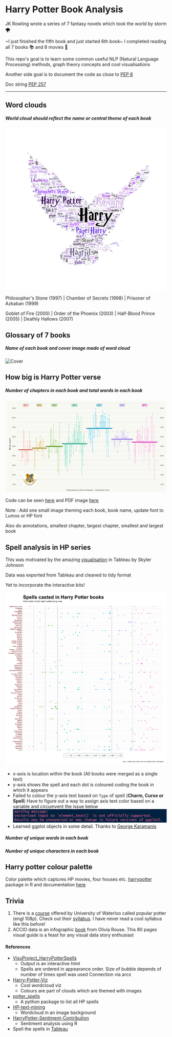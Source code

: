 # Harry Potter Book Analysis
JK Rowling wrote a series of 7 fantasy novels which took the world by storm :tornado:

~I just finished the fifth book and just started 6th book~ I completed reading all 7 books :books: and 8 movies :movie_camera:

This repo's goal is to learn some common useful NLP (Natural Language Processing) methods, graph theory concepts and cool visualisations

Another side goal is to document the code as close to [PEP 8](https://www.python.org/dev/peps/pep-0008/)

Doc string [PEP 257](https://www.python.org/dev/peps/pep-0257/)

---

## Word clouds

##### World cloud should reflect the name or central theme of each book

![Combined gif](https://github.com/rahulvenugopal/Harry-Potter-Book-Analysis/blob/main/images/hp_world.gif)

Philosopher's Stone (1997) | Chamber of Secrets (1998) | Prisoner of Azkaban (1999)

Goblet of Fire (2000) | Order of the Phoenix (2003) | Half-Blood Prince (2005) | Deathly Hallows (2007)

## Glossary of 7 books

##### Name of each book and cover image made of word cloud

![Cover](https://github.com/rahulvenugopal/Harry-Potter-Book-Analysis/blob/main/images/gridplot/HP_Grid.jpg)

## How big is Harry Potter verse

##### Number of chapters in each book and total words in each book

![CoverImage](https://github.com/rahulvenugopal/Harry-Potter-Book-Analysis/blob/main/images/HowBigisHP.png)

Code can be seen [here](https://github.com/rahulvenugopal/Harry-Potter-Book-Analysis/blob/main/code/harry_words.R) and PDF image [here](https://github.com/rahulvenugopal/Harry-Potter-Book-Analysis/blob/main/HowBigisHP.pdf)

Note : Add one small image theming each book, book name, update font to Lumos or HP font

Also do annotations, smallest chapter, largest chapter, smallest and largest book

## Spell analysis in HP series

This was motivated by the amazing [visualisation](https://public.tableau.com/en-us/gallery/spells-harry-potter) in Tableau by Skyler Johnson

Data was exported from Tableau and cleaned to tidy format

Yet to incorporate the interactive bits!

![CoverImagefromR](https://github.com/rahulvenugopal/Harry-Potter-Book-Analysis/blob/main/images/HP_spello.png)

- x-axis is location within the book (All books were merged as a single text)
- y-axis shows the spell and each dot is coloured coding the book in which it appears
- Failed to colour the y-axis text based on `Type` of spell (**Charm, Curse or Spell**)
  Have to figure out a way to assign axis text color based on a variable and circumvent the issue below
  ![Error](https://github.com/rahulvenugopal/Harry-Potter-Book-Analysis/blob/main/images/error.png)
- Learned ggplot objects in some detail. Thanks to [George Karamanis](https://github.com/gkaramanis) 

##### Number of unique words in each book

##### Number of unique characters in each book

## Harry potter colour palette

Color palette which captures HP movies, four houses etc.
[harrypotter](https://github.com/aljrico/harrypotter) package in R and documentation [here](https://cran.r-project.org/web/packages/harrypotter/harrypotter.pdf)

## Trivia

1. There is a [course](https://uwaterloo.ca/scholar/fcondon/classes/popular-potter) offered by University of Waterloo called popular potter (engl 108p). Check out their [syllabus](https://uwaterloo.ca/scholar/sites/ca.scholar/files/fcondon/files/hp_pp_f2020_syllabus.pdf). I have never read a cool syllabus like this before!
2. ACCIO data is an infographic [book](https://www.blurb.com/books/8807266-accio-data) from Olivia Rouse. This 80 pages visual guide is a feast for any visual data story enthusiast

#### References

- [VisuProject_HarryPotterSpells](https://github.com/Graunarmin/VisuProject_HarryPotterSpells)
  - Output is an interactive html
  - Spells are ordered in appearance order. Size of bubble depends of number of times spell was used
    Connection via arcs
- [Harry-Potter-Viz](https://github.com/heatherjcohen/Harry-Potter-Viz)
  - Cool wordcloud viz
  - Colours are part of clouds which are themed with images
- [potter_spells](https://github.com/Vibhu-Agarwal/potter_spells)
  - A python package to list all HP spells
- [HP-text-mining](https://github.com/ErikaJacobs/Harry-Potter-Text-Mining)
  - Wordcloud in an image background
- [HarryPotter-Sentiment-Contribution](https://github.com/adityaab14/HarryPotter-Sentiment-Contribution)
  - Sentiment analysis using R
- Spell the spells in [Tableau](https://public.tableau.com/pt-br/gallery/harry-potter-spells-complete-list?tab=featured&type=featured)